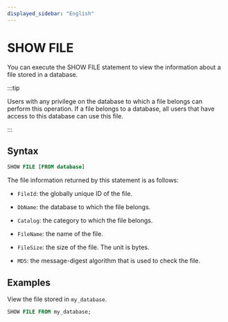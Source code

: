 ```yaml
---
displayed_sidebar: "English"
---
```


# SHOW FILE

You can execute the SHOW FILE statement to view the information about a file stored in a database.

:::tip

Users with any privilege on the database to which a file belongs can perform this operation. If a file belongs to a database, all users that have access to this database can use this file.

:::

## Syntax

```SQL
SHOW FILE [FROM database]
```

The file information returned by this statement is as follows:

- `FileId`: the globally unique ID of the file.

- `DbName`: the database to which the file belongs.

- `Catalog`: the category to which the file belongs.

- `FileName`: the name of the file.

- `FileSize`: the size of the file. The unit is bytes.

- `MD5`: the message-digest algorithm that is used to check the file.

## Examples

View the file stored in `my_database`.

```SQL
SHOW FILE FROM my_database;
```
